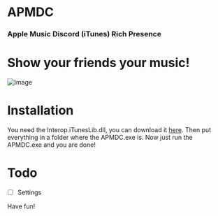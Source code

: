 # APMDC
### Apple Music Discord (iTunes) Rich Presence


# Show your friends your music!
![Image](https://i.imgur.com/Raf92TE.png)


# Installation
You need the Interop.iTunesLib.dll, you can download it [here](https://cdn.discordapp.com/attachments/535334431305629707/851826751792873542/Interop.iTunesLib.dll.zip). Then put everything in a folder where the APMDC.exe is. Now just run the APMDC.exe and you are done!

# Todo
- [ ] Settings

Have fun!